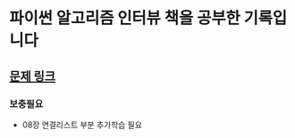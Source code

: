 # 파이썬 알고리즘 인터뷰 책을 공부한 기록입니다

## [문제 링크](https://leetcode.com/problemset/)

### 보충필요

- 08장 연결리스트 부분 추가학습 필요
